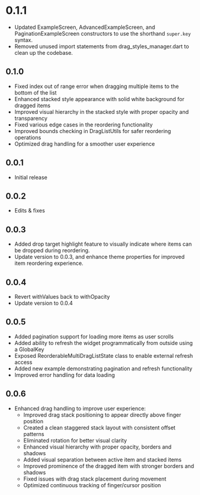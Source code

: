 # 0.1.1

* Updated ExampleScreen, AdvancedExampleScreen, and PaginationExampleScreen constructors to use the shorthand `super.key` syntax.
* Removed unused import statements from drag_styles_manager.dart to clean up the codebase.

## 0.1.0

* Fixed index out of range error when dragging multiple items to the bottom of the list
* Enhanced stacked style appearance with solid white background for dragged items
* Improved visual hierarchy in the stacked style with proper opacity and transparency
* Fixed various edge cases in the reordering functionality
* Improved bounds checking in DragListUtils for safer reordering operations
* Optimized drag handling for a smoother user experience

## 0.0.1

* Initial release

## 0.0.2

* Edits & fixes

## 0.0.3

* Added drop target highlight feature to visually indicate where items can be dropped during reordering.
* Update version to 0.0.3, and enhance theme properties for improved item reordering experience.

## 0.0.4

* Revert withValues back to withOpacity
* Update version to 0.0.4

## 0.0.5

* Added pagination support for loading more items as user scrolls
* Added ability to refresh the widget programmatically from outside using a GlobalKey
* Exposed ReorderableMultiDragListState class to enable external refresh access
* Added new example demonstrating pagination and refresh functionality
* Improved error handling for data loading

## 0.0.6

* Enhanced drag handling to improve user experience:
  * Improved drag stack positioning to appear directly above finger position
  * Created a clean staggered stack layout with consistent offset patterns
  * Eliminated rotation for better visual clarity
  * Enhanced visual hierarchy with proper opacity, borders and shadows
  * Added visual separation between active item and stacked items
  * Improved prominence of the dragged item with stronger borders and shadows
  * Fixed issues with drag stack placement during movement
  * Optimized continuous tracking of finger/cursor position
